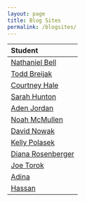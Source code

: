 ```yaml
---
layout: page
title: Blog Sites
permalink: /blogsites/
---
```


| Student |
| :-------------------------------------------------------------------------------- |
| [Nathaniel Bell](http://nattybee.github.io) |
| [Todd Breijak](http://tbreijak.github.io) |
| [Courtney Hale](http://courtneyhale.github.io) |
| [Sarah Hunton](http://sjhunton.github.io) |
| [Aden Jordan](http://adenj86.github.io) |
| [Noah McMullen](http://noahmcmlln.github.io) |
| [David Nowak](http://davidlnowak.github.io) |
| [Kelly Polasek](http://kellypolasek.github.io) |
| [Diana Rosenberger](http://dianarosenberger.github.io) |
| [Joe Torok](http://joetorok.github.io) |
| [Adina](http://ninjadina.github.io) |
| [Hassan](http://hassana85.github.io) |

